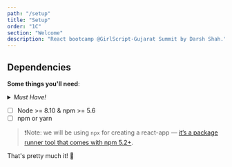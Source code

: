 ```yaml
---
path: "/setup"
title: "Setup"
order: "1C"
section: "Welcome"
description: "React bootcamp @GirlScript-Gujarat Summit by Darsh Shah."
---
```


## Dependencies

**Some things you'll need**:

<details>
<summary><i>Must Have!</i></summary>
    1. Laptop/Computer 💻 <br>
    2. Internet 🌐

    > Ohhh, You already have it. 😛

</details>

- [ ] Node >= 8.10 & npm >= 5.6
- [ ] npm or yarn

> ❗️Note: we will be using `npx` for creating a react-app — [it’s a package runner tool that comes with npm 5.2+](https://medium.com/@maybekatz/introducing-npx-an-npm-package-runner-55f7d4bd282b).

That's pretty much it! 💯
